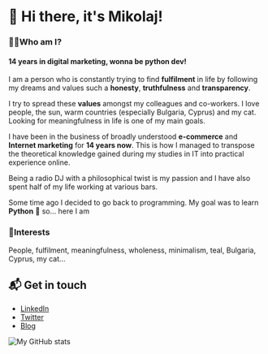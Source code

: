 # 👋 Hi there, it's Mikolaj!

### 👨‍💻Who am I?

#### 14 years in digital marketing, wonna be python dev!

I am a person who is constantly trying to find **fulfilment** in life by following my dreams and values such a **honesty**, **truthfulness** and **transparency**.

I try to spread these **values** amongst my colleagues and co-workers. I love people, the sun, warm countries (especially Bulgaria, Cyprus) and my cat. Looking for meaningfulness in life is one of my main goals.

I have been in the business of broadly understood **e-commerce** and **Internet marketing** for **14 years now**. This is how I managed to transpose the theoretical knowledge gained during my studies in IT into practical experience online.

Being a radio DJ with a philosophical twist is my passion and I have also spent half of my life working at various bars.

Some time ago I decided to go back to programming. My goal was to learn **Python** 🐍 so... here I am

### 💟Interests
People, fulfilment, meaningfulness, wholeness, minimalism, teal, Bulgaria, Cyprus, my cat…

## 📬 Get in touch
- [LinkedIn](https://www.linkedin.com/in/mikolajpaczkowski/)
- [Twitter](https://twitter.com/mikowhy)
- [Blog](https://mikowhy.pl/)


 <img align="left" alt="My GitHub stats" src="https://github-readme-stats.vercel.app/api?username=mikowhy&count_private=true&show_icons=true" />

<!--

- 🔭 I’m currently working on ...
- 🌱 I’m currently learning ...
- 👯 I’m looking to collaborate on ...
- 🤔 I’m looking for help with ...
- 💬 Ask me about ...
- 😄 Pronouns: ...

-->